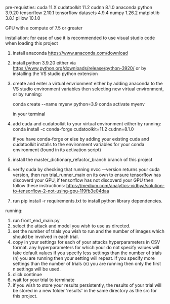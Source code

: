 pre-requisties:
cuda 11.X
cudatoolkit 11.2
cudnn 8.1.0
anaconda
python 3.9.20
  tensorflow 2.10.1
    tensorflow datasets 4.9.4
  numpy 1.26.2
  matplotlib 3.8.1
  pillow 10.1.0

  GPU with a compute of 7.5 or greater

installation:
for ease of use it is recommended to use visual studio code when loading this project

1) install anaconda https://www.anaconda.com/download
2) install python 3.9.20 either via https://www.python.org/downloads/release/python-3920/ or by installing the VS studio python extension
3) create and enter a virtual envrionment either by adding anaconda to the VS studio environment variables then selecting new virtual environment,
   or by running:

   conda create --name myenv python=3.9
   conda activate myenv

   in your terminal

4) add cuda and cudatoolkit to your virtual environment either by running:
   conda install -c conda-forge cudatoolkit=11.2 cudnn=8.1.0

   if you have conda-forge or else by adding your existing cuda and cudatoolkit installs to the environment variables for your conda environment (found in its
   activation script)

5) install the master_dictionary_refactor_branch branch of this project

6) verify cuda by checking that running nvcc --version returns your cuda version, then run trial_runner_main on its own to ensure tensorflow has discoverd
    your GPU, if tensorflow has not discoverd your GPU then follow these instructions: https://medium.com/analytics-vidhya/solution-to-tensorflow-2-not-using-gpu-119fb3e04daa

7) run pip install -r requirements.txt to install python library dependencies.

running:
1) run front_end_main.py
2) select the attack and model you wish to use as directed.
3) set the number of trials you wish to run and the number of images which should be involved in each trial.
4) copy in your settings for each of your attacks hyperparameters in CSV format.
     any hyperparameters for which your do not specify values will take default values
     if you specify less settings than the number of trials (n) you are running then your setting will repeat.
     if you specify more settings than the number of trials (n) you are running then only the first n settings will be used.
5) click continue
6) wait for your trial to terminate
7) if you wish to store your results persistently, the results of your trial will be stored in a new folder 'results' in the same directory as the src for this
  project.
